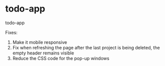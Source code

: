 # todo-app

todo-app

Fixes:

1. Make it mobile responsive
2. Fix when refreshing the page after the last project is being deleted, the empty header remains visible
3. Reduce the CSS code for the pop-up windows
